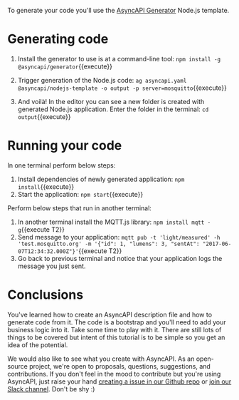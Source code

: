 To generate your code you'll use the [AsyncAPI Generator](https://github.com/asyncapi/generator) Node.js template.

# Generating code

1. Install the generator to use is at a command-line tool: `npm install -g @asyncapi/generator`{{execute}}

1. Trigger generation of the Node.js code: `ag asyncapi.yaml @asyncapi/nodejs-template -o output -p server=mosquitto`{{execute}}

1. And voilà! In the editor you can see a new folder is created with generated Node.js application. Enter the folder in the terminal: `cd output`{{execute}}

# Running your code

In one terminal perform below steps:

1. Install dependencies of newly generated application: `npm install`{{execute}}
1. Start the application: `npm start`{{execute}}

Perform below steps that run in another terminal:
1. In another terminal install the MQTT.js library: `npm install mqtt -g`{{execute T2}}
1. Send message to your application: `mqtt pub -t 'light/measured' -h 'test.mosquitto.org' -m '{"id": 1, "lumens": 3, "sentAt": "2017-06-07T12:34:32.000Z"}'`{{execute T2}}
1. Go back to previous terminal and notice that your application logs the message you just sent.

# Conclusions

You've learned how to create an AsyncAPI description file and how to generate code from it. The code is a bootstrap and you'll need to add your business logic into it. Take some time to play with it.
There are still lots of things to be covered but intent of this tutorial is to be simple so you get an idea of the potential.

We would also like to see what you create with AsyncAPI. As an open-source project, we're open to proposals, questions, suggestions, and contributions. If you don't feel in the mood to contribute but you're using AsyncAPI, just raise your hand [creating a issue in our Github repo](https://github.com/asyncapi/asyncapi/issues/new) or [join our Slack channel](https://www.asyncapi.com/slack-invite/). Don't be shy :)